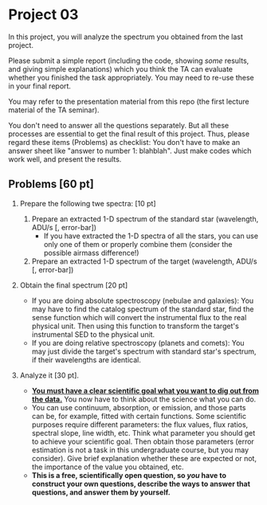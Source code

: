 # Project 03

In this project, you will analyze the spectrum you obtained from the last project.



Please submit a simple report (including the code, showing *some* results, and giving simple explanations) which you think the TA can evaluate whether you finished the task appropriately. You may need to re-use these in your final report. 

You may refer to the presentation material from this repo (the first lecture material of the TA seminar).

You don't need to answer all the questions separately. But all these processes are essential to get the final result of this project. Thus, please regard these items (Problems) as checklist: You don't have to make an answer sheet like "answer to number 1: blahblah". Just make codes which work well, and present the results.

## Problems [60 pt]

1. Prepare the following twe spectra: [10 pt]
   1. Prepare an extracted 1-D spectrum of the standard star (wavelength, ADU/s [, error-bar])
      * If you have extracted the 1-D spectra of all the stars, you can use only one of them or properly combine them (consider the possible airmass difference!)
   2. Prepare an extracted 1-D spectrum of the target (wavelength, ADU/s [, error-bar])
2. Obtain the final spectrum [20 pt]
   * If you are doing absolute spectroscopy (nebulae and galaxies): You may have to find the catalog spectrum of the standard star, find the sense function which will convert the instrumental flux to the real physical unit. Then using this function to transform the target's instrumental SED to the physical unit.
   * If you are doing relative spectroscopy (planets and comets): You may just divide the target's spectrum with standard star's spectrum, if their wavelengths are identical.

3. Analyze it [30 pt].
   * <u>**You must have a clear scientific goal what you want to dig out from the data.**</u> You now have to think about the science what you can do. 
   * You can use continuum, absorption, or emission, and those parts can be, for example, fitted with certain functions. Some scientific purposes require different parameters: the flux values, flux ratios, spectral slope, line width, etc. Think what parameter you should get to achieve your scientific goal. Then obtain those parameters (error estimation is not a task in this undergraduate course, but you may consider). Give brief explanation whether these are expected or not, the importance of the value you obtained, etc. 
   * **This is a free, scientifically open question, so *you* have to construct your own questions, describe the ways to answer that questions, and answer them by yourself.**


